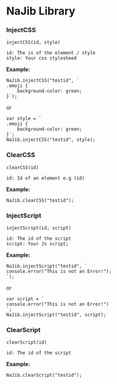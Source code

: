 # NaJib Library

### InjectCSS
`injectCSS(id, style)`
```
id: The is of the element / style
style: Your css stylesheed
```
**Example:**
```
NaJib.injectCSS("testid", `
.emoji {
    background-color: green;
}`);
```
or
```
var style = `
.emoji {
    background-color: green;
}`;
NaJib.injectCSS("testid", style);
```
### ClearCSS
`clearCSS(id)`
```
id: Id of an element e.g (id)
```
**Example:**
```
NaJib.clearCSS("testid");
```
### InjectScript
`injectScript(id, script)`
```
id: The id of the script
script: Your Js script;
```
**Example:**
```
NaJib.injectScript("testid", `
console.error("This is not an Error!");
`);
```
or
```
var script = `
console.error("This is not an Error!")
`;
NaJib.injectScript("testid", script);
```
### ClearScript
`clearScript(id)`
```
id: The id of the script
```
**Example:**
```
NaJib.clearScript("testid");
```